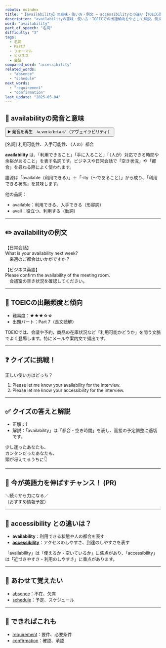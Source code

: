 ```yaml
---
robots: noindex
title: "【availability】の意味・使い方・例文 ― accessibilityとの違い【TOEIC英単語】"
description: "availabilityの意味・使い方・TOEICでの出題傾向をやさしく解説。例文・クイズ付きでaccessibilityとの違いもわかりやすく学べます。"
word: "availability"
part_of_speech: "名詞"
difficulty: "3"
tags:
  - 名詞
  - Part7
  - フォーマル
  - ビジネス
  - 会議
compared_word: "accessibility"
related_words:
  - "absence"
  - "schedule"
next_words:
  - "requirement"
  - "confirmation"
last_update: "2025-05-04"
---
```


## 🔰 availabilityの発音と意味

<button class="play-audio" onclick="playTTS('availability')">
  <span class="play-audio-main">
    ▶️ 発音を再生　/əˌveɪ.ləˈbɪl.ə.ti/
  </span>
  <span class="play-audio-sub">
    （アヴェイラビリティ）
  </span>
</button>

[名詞] 利用可能性、入手可能性、（人の）都合

**availability** は、「利用できること」「手に入ること」「（人が）対応できる時間や余裕があること」を表す名詞です。ビジネスや日常会話で「空き状況」や「都合」を尋ねる際によく使われます。

語源は「available（利用できる）」＋「-ity（～であること）」から成り、「利用できる状態」を意味します。

他の品詞：  
- available：利用できる、入手できる（形容詞）
- avail：役立つ、利用する（動詞）

---

## ✏️ availabilityの例文

【日常会話】  
What is your availability next week?  
　来週のご都合はいかがですか？

【ビジネス英語】  
Please confirm the availability of the meeting room.  
　会議室の空き状況を確認してください。

---

## 🎯 TOEICの出題頻度と傾向

- 難易度：★★★☆☆
- 出題パート：Part 7（長文読解）

TOEICでは、会議や予約、商品の在庫状況など「利用可能かどうか」を問う文脈でよく登場します。特にメールや案内文で頻出です。

---

## ❓ クイズに挑戦！

正しい使い方はどっち？

1. Please let me know your availability for the interview.  
2. Please let me know your accessibility for the interview.

---

## ✅ クイズの答えと解説

- 正解：**1**
- 解説：「availability」は「都合・空き時間」を表し、面接の予定調整に適切です。

少し迷ったあなたも、  
カンタンだったあなたも、  
頭が冴えてるうちに👇️

---

## 🚀 今が英語力を伸ばすチャンス！ (PR)

<div class="info-center">
＼続くから力になる／<br>  
（おすすめ情報予定）
</div>

---

## 🤔  accessibility との違いは？

- **availability**：利用できる状態や人の都合を表す
- **[accessibility](/word/accessibility/)**：アクセスのしやすさ、到達のしやすさを表す

「availability」は「使えるか・空いているか」に焦点があり、「accessibility」は「近づきやすさ・利用のしやすさ」に重点があります。

---

## 🧩 あわせて覚えたい

- [absence](/word/absence/)：不在、欠席
- [schedule](/word/schedule/)：予定、スケジュール

---

## 📖 できればこれも

- [requirement](/word/requirement/)：要件、必要条件
- [confirmation](/word/confirmation/)：確認、承認

<!-- cvid: aid08_bid33 -->
